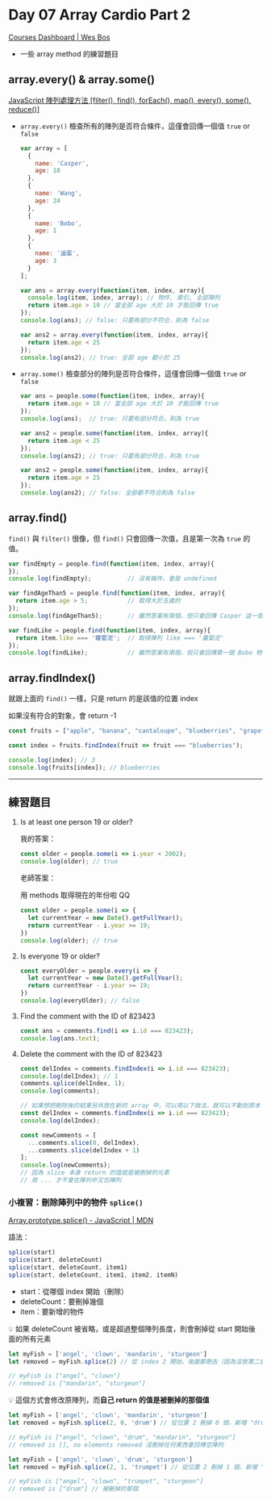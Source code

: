 # Day 07 Array Cardio Part 2

[Courses Dashboard | Wes Bos](https://courses.wesbos.com/account/access/60e2872fb36fe451adb83f81/view/194130101)

- 一些 array method 的練習題目

## array.every() & array.some()

[JavaScript 陣列處理方法 [filter(), find(), forEach(), map(), every(), some(), reduce()]](https://wcc723.github.io/javascript/2017/06/29/es6-native-array/#Array-prototype-every)

- `array.every()`  檢查所有的陣列是否符合條件，這僅會回傳一個值 `true` or `false`

    ```jsx
    var array = [
      {
        name: 'Casper',
        age: 18
      },
      {
        name: 'Wang',
        age: 24
      },
      {
        name: 'Bobo',
        age: 1
      },
      {
        name: '滷蛋',
        age: 3
      }
    ];

    var ans = array.every(function(item, index, array){
      console.log(item, index, array); // 物件, 索引, 全部陣列
      return item.age > 10 // 當全部 age 大於 10 才能回傳 true
    });
    console.log(ans); // false: 只要有部分不符合，則為 false

    var ans2 = array.every(function(item, index, array){
      return item.age < 25
    });
    console.log(ans2); // true: 全部 age 都小於 25
    ```

- `array.some()`  檢查部分的陣列是否符合條件，這僅會回傳一個值 `true` or `false`

    ```jsx
    var ans = people.some(function(item, index, array){
      return item.age > 10 // 當全部 age 大於 10 才能回傳 true
    });
    console.log(ans);  // true: 只要有部分符合，則為 true

    var ans2 = people.some(function(item, index, array){
      return item.age < 25
    });
    console.log(ans2); // true: 只要有部分符合，則為 true  

    var ans2 = people.some(function(item, index, array){
      return item.age > 25
    });
    console.log(ans2); // false: 全部都不符合則為 false
    ```

## array.find()

`find()` 與 `filter()` 很像，但 `find()` 只會回傳一次值，且是第一次為 `true` 的值。

```jsx
var findEmpty = people.find(function(item, index, array){
});
console.log(findEmpty);          // 沒有條件，會是 undefined

var findAgeThan5 = people.find(function(item, index, array){
  return item.age > 5;           // 取得大於五歲的
});
console.log(findAgeThan5);       // 雖然答案有兩個，但只會回傳 Casper 這一個物件

var findLike = people.find(function(item, index, array){
  return item.like === '蘿蔔泥';  // 取得陣列 like === '蘿蔔泥'
});
console.log(findLike);           // 雖然答案有兩個，但只會回傳第一個 Bobo 物件
```

## array.findIndex()

就跟上面的 `find()` 一樣，只是 return 的是該值的位置 index

如果沒有符合的對象，會 return -1

```jsx
const fruits = ["apple", "banana", "cantaloupe", "blueberries", "grapefruit"];

const index = fruits.findIndex(fruit => fruit === "blueberries");

console.log(index); // 3
console.log(fruits[index]); // blueberries
```

---

## 練習題目

1. Is at least one person 19 or older?

    我的答案：

    ```jsx
    const older = people.some(i => i.year < 2002);
    console.log(older); // true
    ```

    老師答案：

    用 methods 取得現在的年份啦 QQ

    ```jsx
    const older = people.some(i => {
      let currentYear = new Date().getFullYear();
      return currentYear - i.year >= 19;
    })
    console.log(older); // true
    ```

2. Is everyone 19 or older?

    ```jsx
    const everyOlder = people.every(i => {
      let currentYear = new Date().getFullYear();
      return currentYear - i.year >= 19;
    })
    console.log(everyOlder); // false
    ```

3. Find the comment with the ID of 823423

    ```jsx
    const ans = comments.find(i => i.id === 823423);
    console.log(ans.text);
    ```

4. Delete the comment with the ID of 823423

    ```jsx
    const delIndex = comments.findIndex(i => i.id === 823423);
    console.log(delIndex); // 1
    comments.splice(delIndex, 1);
    console.log(comments);

    // 如果想把刪除後的結果另外放在新的 array 中，可以用以下做法，就可以不動到原本 array
    const delIndex = comments.findIndex(i => i.id === 823423);
    console.log(delIndex);

    const newComments = [
      ...comments.slice(0, delIndex),
      ...comments.slice(delIndex + 1)
    ];
    console.log(newComments);
    // 因為 slice 本身 return 的值就是被刪掉的元素
    // 用 ... 才不會在陣列中又包陣列
    ```

### 小複習：刪除陣列中的物件 `splice()`

[Array.prototype.splice() - JavaScript | MDN](https://developer.mozilla.org/en-US/docs/Web/JavaScript/Reference/Global_Objects/Array/splice)

語法：

```jsx
splice(start)
splice(start, deleteCount)
splice(start, deleteCount, item1)
splice(start, deleteCount, item1, item2, itemN)
```

- start：從哪個 index 開始（刪除）
- deleteCount：要刪掉幾個
- item：要新增的物件

💡 如果 deleteCount 被省略，或是超過整個陣列長度，則會刪掉從 start 開始後面的所有元素

```jsx
let myFish = ['angel', 'clown', 'mandarin', 'sturgeon']
let removed = myFish.splice(2) // 從 index 2 開始，後面都刪去（因為沒放第二個參數）

// myFish is ["angel", "clown"]
// removed is ["mandarin", "sturgeon"]
```

💡 這個方式會修改原陣列，而**自己 return 的值是被刪掉的那個值**

```jsx
let myFish = ['angel', 'clown', 'mandarin', 'sturgeon']
let removed = myFish.splice(2, 0, 'drum') // 從位置 2 刪掉 0 個，新增 "drum"

// myFish is ["angel", "clown", "drum", "mandarin", "sturgeon"]
// removed is [], no elements removed 沒刪掉任何東西會回傳空陣列
```

```jsx
let myFish = ['angel', 'clown', 'drum', 'sturgeon']
let removed = myFish.splice(2, 1, 'trumpet') // 從位置 2 刪掉 1 個，新增 "trumpet"

// myFish is ["angel", "clown", "trumpet", "sturgeon"]
// removed is ["drum"] // 被刪掉的那個
```
